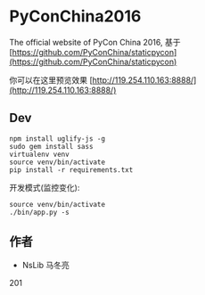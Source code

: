 # PyConChina2016
The official website of PyCon China 2016, 基于 [https://github.com/PyConChina/staticpycon](https://github.com/PyConChina/staticpycon)


你可以在这里预览效果 [http://119.254.110.163:8888/](http://119.254.110.163:8888/)

## Dev

```
npm install uglify-js -g
sudo gem install sass
virtualenv venv
source venv/bin/activate
pip install -r requirements.txt
```

开发模式(监控变化):

```
source venv/bin/activate
./bin/app.py -s
```

## 作者

* NsLib 马冬亮 <mdl2009 at vip.qq.com>







201

